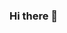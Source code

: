 ### Hi there 👋

<!--
**ApkModed/ApkModed** is a ✨ _special_ ✨ repository because its `README.md` (this file) appears on your GitHub profile.

Here are some ideas to get you started:

- 👋 Hi, I’m @ApkModed
- 👀 I’m webmaster at https://apk-moded.com/
- 🌱 ApkModed - Blogging, Software Tricks, & Gaming
- 💞️ Software rudiments for Windows, macOS, Android and iPhone. Downloads is streamlined every day with dozens of apps, from productivity to security and gaming.
-->
